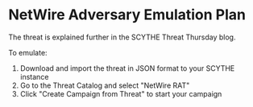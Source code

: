 # NetWire Adversary Emulation Plan

The threat is explained further in the SCYTHE Threat Thursday blog.

To emulate:
1. Download and import the threat in JSON format to your SCYTHE instance
2. Go to the Threat Catalog and select "NetWire RAT"
3. Click "Create Campaign from Threat" to start your campaign
